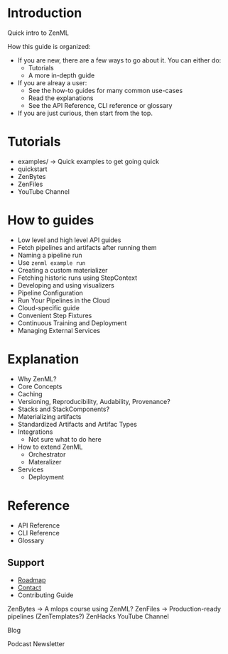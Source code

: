 # Introduction

Quick intro to ZenML

How this guide is organized:

- If you are new, there are a few ways to go about it. You can either do:
    - Tutorials
    - A more in-depth guide
- If you are alreay a user:
    - See the how-to guides for many common use-cases 
    - Read the explanations
    - See the API Reference, CLI reference or glossary
- If you are just curious, then start from the top.

# Tutorials

- examples/ -> Quick examples to get going quick
- quickstart
- ZenBytes
- ZenFiles
- YouTube Channel

# How to guides
- Low level and high level API guides
- Fetch pipelines and artifacts after running them
- Naming a pipeline run
- Use `zenml example run`
- Creating a custom materializer
- Fetching historic runs using StepContext
- Developing and using visualizers
- Pipeline Configuration
- Run Your Pipelines in the Cloud
- Cloud-specific guide
- Convenient Step Fixtures
- Continuous Training and Deployment
- Managing External Services

# Explanation
- Why ZenML?
- Core Concepts
- Caching
- Versioning, Reproducibility, Audability, Provenance?
- Stacks and StackComponents?
- Materializing artifacts
- Standardized Artifacts and Artifac Types
- Integrations
    - Not sure what to do here
- How to extend ZenML
    - Orchestrator
    - Materalizer 
- Services
    - Deployment

# Reference
- API Reference
- CLI Reference
- Glossary

## Support
- [Roadmap](support/roadmap.md)
- [Contact](support/contact.md)
- Contributing Guide

ZenBytes -> A mlops course using ZenML?
ZenFiles -> Production-ready pipelines (ZenTemplates?)
ZenHacks
YouTube Channel


Blog

Podcast
Newsletter